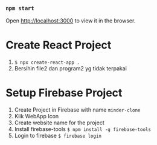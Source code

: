 ### `npm start`

Open [http://localhost:3000](http://localhost:3000) to view it in the browser.

# Create React Project

1. `$ npx create-react-app .`
2. Bersihin file2 dan program2 yg tidak terpakai

# Setup Firebase Project

1. Create Project in Firebase with name `minder-clone`
2. Klik WebApp Icon
3. Create website name for the project
4. Install firebase-tools `$ npm install -g firebase-tools`
5. Login to firebase `$ firebase login`

